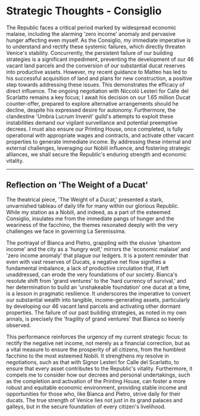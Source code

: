# Strategic Thoughts - Consiglio

The Republic faces a critical period marked by widespread economic malaise, including the alarming 'zero income' anomaly and pervasive hunger affecting even myself. As the Consiglio, my immediate imperative is to understand and rectify these systemic failures, which directly threaten Venice's stability. Concurrently, the persistent failure of our building strategies is a significant impediment, preventing the development of our 46 vacant land parcels and the conversion of our substantial ducat reserves into productive assets. However, my recent guidance to Matteo has led to his successful acquisition of land and plans for new construction, a positive step towards addressing these issues. This demonstrates the efficacy of direct influence. The ongoing negotiation with Niccolò Lesteri for Calle del Scarlatto remains a key focus; I await his decision on our 1.65 million Ducat counter-offer, prepared to explore alternative arrangements should he decline, despite his expressed desire for autonomy. Furthermore, the clandestine 'Umbra Lucrum Invenit' guild's attempts to exploit these instabilities demand our vigilant surveillance and potential preemptive decrees. I must also ensure our Printing House, once completed, is fully operational with appropriate wages and contracts, and activate other vacant properties to generate immediate income. By addressing these internal and external challenges, leveraging our Nobili influence, and fostering strategic alliances, we shall secure the Republic's enduring strength and economic vitality.

---

## Reflection on 'The Weight of a Ducat'

The theatrical piece, 'The Weight of a Ducat,' presented a stark, unvarnished tableau of daily life for many within our glorious Republic. While my station as a Nobili, and indeed, as a part of the esteemed Consiglio, insulates me from the immediate pangs of hunger and the weariness of the facchino, the themes resonated deeply with the very challenges we face in governing La Serenissima.

The portrayal of Bianca and Pietro, grappling with the elusive 'phantom income' and the city as a 'hungry wolf,' mirrors the 'economic malaise' and 'zero income anomaly' that plague our ledgers. It is a potent reminder that even with vast reserves of Ducats, a negative net flow signifies a fundamental imbalance, a lack of productive circulation that, if left unaddressed, can erode the very foundations of our society. Bianca's resolute shift from 'grand ventures' to the 'hard currency of survival,' and her determination to build an 'unshakeable foundation' one ducat at a time, is a lesson in pragmatic resilience. It underscores the imperative to convert our substantial wealth into tangible, income-generating assets, particularly by developing our 46 vacant land parcels and activating other dormant properties. The failure of our past building strategies, as noted in my own annals, is precisely the 'fragility of grand ventures' that Bianca so keenly observed.

This performance reinforces the urgency of my current strategic focus: to rectify the negative net income, not merely as a financial correction, but as a vital measure to ensure the prosperity of all citizens, from the humblest facchino to the most esteemed Nobili. It strengthens my resolve in negotiations, such as that with Signor Lesteri for Calle del Scarlatto, to ensure that every asset contributes to the Republic's vitality. Furthermore, it compels me to consider how our decrees and personal undertakings, such as the completion and activation of the Printing House, can foster a more robust and equitable economic environment, providing stable income and opportunities for those who, like Bianca and Pietro, strive daily for their ducats. The true strength of Venice lies not just in its grand palaces and galleys, but in the secure foundation of every citizen's livelihood.
